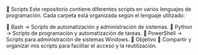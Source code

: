 📂 Scripts
Este repositorio contiene diferentes scripts en varios lenguajes de programación. Cada carpeta está organizada según el lenguaje utilizado:

📜 Bash → Scripts de automatización y administración de sistemas.
🐍 Python → Scripts de programación y automatización de tareas.
🔷 PowerShell → Scripts para administración de sistemas Windows.
🎯 Objetivo
📌 Compartir y organizar mis scripts para facilitar el acceso y la reutilización.
